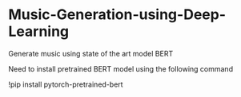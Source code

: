 # Music-Generation-using-Deep-Learning
Generate music using state of the art model BERT

Need to install pretrained BERT model using the following command

!pip install pytorch-pretrained-bert

